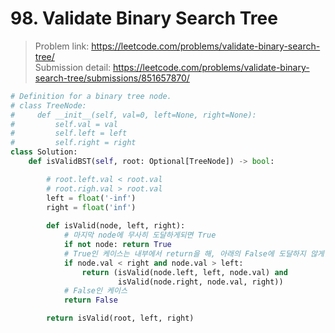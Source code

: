# 98. Validate Binary Search Tree

> Problem link: https://leetcode.com/problems/validate-binary-search-tree/  
> Submission detail: https://leetcode.com/problems/validate-binary-search-tree/submissions/851657870/  

```py
# Definition for a binary tree node.
# class TreeNode:
#     def __init__(self, val=0, left=None, right=None):
#         self.val = val
#         self.left = left
#         self.right = right
class Solution:
    def isValidBST(self, root: Optional[TreeNode]) -> bool:

        # root.left.val < root.val
        # root.righ.val > root.val
        left = float('-inf')
        right = float('inf')
        
        def isValid(node, left, right):
            # 마지막 node에 무사히 도달하게되면 True
            if not node: return True
            # True인 케이스는 내부에서 return을 해, 아래의 False에 도달하지 않게한다
            if node.val < right and node.val > left:
                return (isValid(node.left, left, node.val) and 
                        isValid(node.right, node.val, right))
            # False인 케이스
            return False

        return isValid(root, left, right)
```